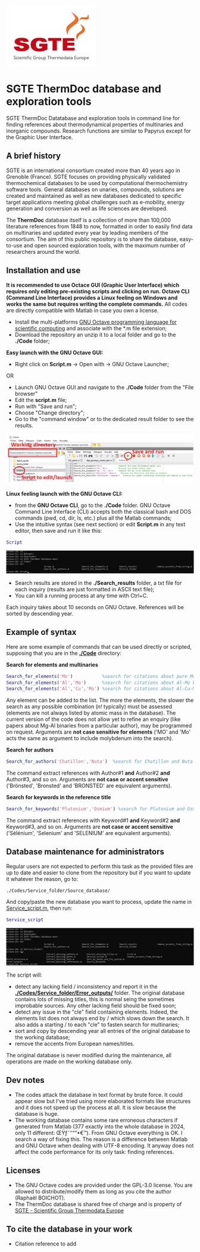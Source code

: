 ![](/Images/SGTE.gif)

# SGTE ThermDoc database and exploration tools

SGTE ThermDoc Datatabase and exploration tools in command line for finding references about thermodynamical properties of multinaries and inorganic compounds. Research functions are similar to Papyrus except for the Graphic User Interface.

## A brief history

SGTE is an international consortium created more than 40 years ago in Grenoble (France). SGTE focuses on providing physically validated thermochemical databases to be used by computational thermochemistry software tools. General databases on unaries, compounds, solutions are created and maintained as well as new databases dedicated to specific target applications meeting global challenges such as e-mobility, energy generation and conversion as well as life sciences are developed. 

The **ThermDoc** database itself is a collection of more than 100,000 literature references from 1848 to now, formatted in order to easily find data on multinaries and updated every year by leading members of the consortium. The aim of this public repository is to share the database, easy-to-use and open sourced exploration tools, with the maximum number of researchers around the world.

## Installation and use

**It is recommended to use Octace GUI (Graphic User Interface) which requires only editing pre-existing scripts and clicking on run. Octave CLI (Command Line Interface) provides a Linux feeling on Windows and works the same but requires writing the complete commands.** All codes are directly compatible with Matlab in case you own a license.

- Install the multi-platforms [GNU Octave programming language for scientific computing](https://octave.org/) and associate with the *.m file extension;
- Download the repository an unzip it to a local folder and go to the **./Code** folder;

**Easy launch with the GNU Octave GUI:**
- Right click on **Script.m** -> Open with -> GNU Octave Launcher;

OR
- Launch GNU Octave GUI and navigate to the **./Code** folder from the "File browser" 
- Edit the **script.m** file;
- Run with "Save and run";
- Choose "Change directory";
- Go to the "command window" or to the dedicated result folder to see the results.

![](/Images/Scripting.png)

**Linux feeling launch with the GNU Octave CLI:**
- from the **GNU Octave CLI**, go to the **./Code** folder. GNU Octave Command Line Interface (CLI) accepts both the classical bash and DOS commands (pwd, cd, dir, ls, etc.) plus all the Matlab commands;
- Use the intuitive syntax (see next section) or edit **Script.m** in any text editor, then save and run it like this:
```matlab
Script 
```
![](/Images/Scripting_2.png)

- Search results are stored in the **./Search_results** folder, a txt file for each inquiry (results are just formatted in ASCII text file);
- You can kill a running process at any time with Ctrl+C.

Each inquiry takes about 10 seconds on GNU Octave. References will be sorted by descending year.

## Example of syntax
Here are some example of commands that can be used directly or scripted, supposing that you are in the **[./Code](/Codes)** directory:

**Search for elements and multinaries**
```matlab
Search_for_elements('Mo')           %search for citations about pure Molybdenum metal only
Search_for_elements('Al','Mo')      %search for citations about Al-Mo binary only
Search_for_elements('Al','Cu','Mo') %search for citations about Al-Cu-Mo ternary only
```
Any element can be added to the list. The more the elements, the slower the search as any possible combination (n! typically) must be assessed (elements are not always listed by atomic mass in the database). The current version of the code does not allow yet to refine an enquiry (like papers about Mg-Al binaries from a particular author), may be programmed on request. Arguments are **not case sensitive for elements** ('MO' and 'Mo' acts the same as argument to include molybdenum into the search).

**Search for authors**
```matlab
Search_for_authors('Chatillon','Nuta')  %search for Chatillon and Nuta as authors
```
The command extract references with Author#1 **and** Author#2 **and** Author#3, and so on. Arguments are **not case or accent sensitive** ('Brönsted', 'Bronsted' and 'BRONSTED' are equivalent arguments).

**Search for keywords in the reference title**
```matlab
Search_for_keywords('Plutonium','Osmium') %search for Plutonium and Osmium in the title
```
The command extract references with Keyword#1 **and** Keyword#2 **and** Keyword#3, and so on. Arguments are **not case or accent sensitive** ('Sélénium', 'Selenium' and 'SELENIUM' are equivalent arguments).

## Database maintenance for administrators

Regular users are not expected to perform this task as the provided files are up to date and easier to clone from the repository but if you want to update it whatever the reason, go to:
```
./Codes/Service_folder/Source_database/
```
And copy/paste the new database you want to process, update the name in [Service_script.m](/Codes/Service_folder/Service_script.m#L6), then run:
```matlab
Service_script
```
![](/Images/Scripting_3.png)

The script will:
- detect any lacking field / inconsistency and report it in the **[./Codes/Service_folder/Error_outputs/](/Codes/Service_folder/Error_outputs)** folder. The original database contains lots of missing titles, this is normal seing the sometimes improbable sources. Any other lacking field should be fixed soon;
- detect any issue in the "cle" field containing elements. Indeed, the elements list does not always end by / which slows down the search. It also adds a starting / to each "cle" to fasten search for multinaries;
- sort and copy by descending year all entries of the original database to the working database;
- remove the accents from European names/titles.

The original database is never modified during the maintenance, all operations are made on the working database only.

## Dev notes
- The codes attack the database in text format by brute force. It could appear slow but I've tried using more elaborated formats like structures and it does not speed up the process at all. It is slow because the database is huge.
- The working database contains some rare erroneous characters if generated from Matlab (377 exactly into the whole database in 2024, only 11 different: ŒŸƒ˜‘’“”•€™). From GNU Octave everything is OK. I search a way of fixing this. The reason is a difference between Matlab and GNU Octave when dealing with UTF-8 encoding. It anyway does not affect the code performance for its only task: finding references.

## Licenses
- The GNU Octave codes are provided under the GPL-3.0 license. You are allowed to distribute/modify them as long as you cite the author (Raphaël BOICHOT).
- The ThermDoc database is shared free of charge and is property of [SGTE - Scientific Group Thermodata Europe](https://www.sgte.net/en/)

## To cite the database in your work
- Citation reference to add


